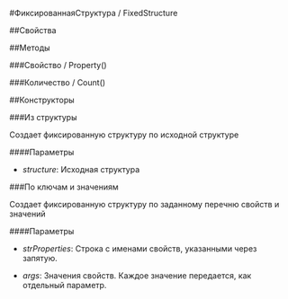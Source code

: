 
#ФиксированнаяСтруктура / FixedStructure

##Свойства
    
##Методы
    
###Свойство / Property()
    
###Количество / Count()
    
##Конструкторы

  
###Из структуры
    
    
Создает фиксированную структуру по исходной структуре


  
  
####Параметры

* *structure*: Исходная структура

###По ключам и значениям
    
    
Создает фиксированную структуру по заданному перечню свойств и значений


  
  
####Параметры

* *strProperties*: Строка с именами свойств, указанными через запятую.

* *args*: Значения свойств. Каждое значение передается, как отдельный параметр.
